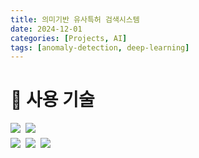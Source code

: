 ```yaml
---
title: 의미기반 유사특허 검색시스템
date: 2024-12-01
categories: [Projects, AI]
tags: [anomaly-detection, deep-learning]
---
```


# 🔧 사용 기술

<div style="display: flex; flex-direction: column; gap: 0.5rem;">
  <div style="display: flex; flex-wrap: wrap; gap: 0.5rem;">
    <img src="https://img.shields.io/badge/Python-3776AB?style=for-the-badge&logo=python&logoColor=white">
    <img src="https://img.shields.io/badge/PyTorch-EE4C2C?style=for-the-badge&logo=pytorch&logoColor=white">
  </div>

  <div style="display: flex; flex-wrap: wrap; gap: 0.5rem;">
    <img src="https://img.shields.io/badge/Faiss-00A1EA?style=for-the-badge&logo=Faiss&logoColor=white">
    <img src="https://img.shields.io/badge/PostgreSQL-4169E1?style=for-the-badge&logo=postgresql&logoColor=white">
    <img src="https://img.shields.io/badge/Flask-000000?style=for-the-badge&logo=Flask&logoColor=white">
  </div>
</div>